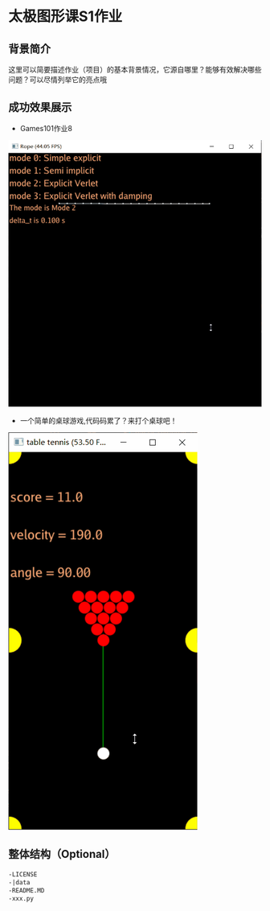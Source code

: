 # 太极图形课S1作业
## 背景简介
这里可以简要描述作业（项目）的基本背景情况，它源自哪里？能够有效解决哪些问题？可以尽情列举它的亮点哦

## 成功效果展示
- Games101作业8




![games101hw8](./games101hw8/spring_mode2.gif)





- 一个简单的桌球游戏,代码码累了？来打个桌球吧！


![table_tennis](./table_tennis/table_tennis.gif)
## 整体结构（Optional）
```
-LICENSE
-|data
-README.MD
-xxx.py
```
